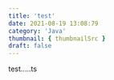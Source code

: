```yaml
---
title: 'test'
date: 2021-08-19 13:08:79
category: 'Java'
thumbnail: { thumbnailSrc }
draft: false
---
```


test.....ts

